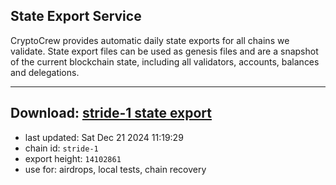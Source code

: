 ## State Export Service
CryptoCrew provides automatic daily state exports for all chains we validate. State export files can be used as genesis files and are a snapshot of the current blockchain state, including all validators, accounts, balances and delegations.

---
**Download: [stride-1 state export](https://dl-eu2.ccvalidators.com/SERVICE/stride/stride-1_export_14102861.json)**
---

- last updated: Sat Dec 21 2024 11:19:29
- chain id: `stride-1`
- export height: `14102861`
- use for: airdrops, local tests, chain recovery
